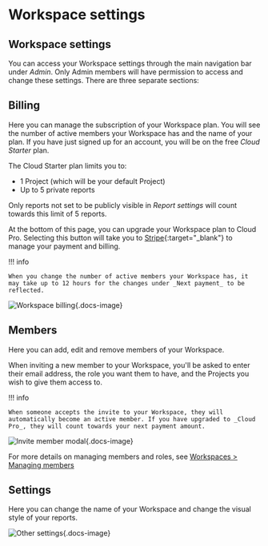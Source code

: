 # Workspace settings

## Workspace settings

You can access your Workspace settings through the main navigation bar under _Admin_. Only Admin members will have permission to access and change these settings. There are three separate sections:

## Billing

Here you can manage the subscription of your Workspace plan. You will see the number of active members your Workspace has and the name of your plan. If you have just signed up for an account, you will be on the free _Cloud Starter_ plan.

The Cloud Starter plan limits you to:

-   1 Project (which will be your default Project)
-   Up to 5 private reports

Only reports not set to be publicly visible in _Report settings_ will count towards this limit of 5 reports.

At the bottom of this page, you can upgrade your Workspace plan to Cloud Pro. Selecting this button will take you to [Stripe](https://stripe.com){:target="\_blank"} to manage your payment and billing.

!!! info

    When you change the number of active members your Workspace has, it may take up to 12 hours for the changes under _Next payment_ to be reflected.

![Workspace billing](../../../img/tutorials/billing.png){.docs-image}

## Members

Here you can add, edit and remove members of your Workspace.

When inviting a new member to your Workspace, you'll be asked to enter their email address, the role you want them to have, and the Projects you wish to give them access to.

!!! info

    When someone accepts the invite to your Workspace, they will automatically become an active member. If you have upgraded to _Cloud Pro_, they will count towards your next payment amount.

![Invite member modal](../../../img/tutorials/invite-modal.png){.docs-image}

For more details on managing members and roles, see [Workspaces > Managing members](/managing-members)

## Settings

Here you can change the name of your Workspace and change the visual style of your reports.

![Other settings](../../../img/tutorials/workspace-other-settings.png){.docs-image}
